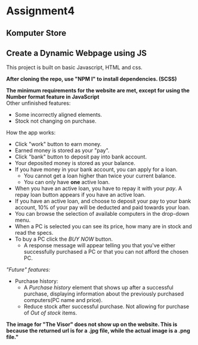 # Assignment4

## Komputer Store

## Create a Dynamic Webpage using JS

This project is built on basic Javascript, HTML and css.

**After cloning the repo, use "NPM I" to install dependencies. (SCSS)**

**The minimum requirements for the website are met, except for using the Number format feature in JavaScript**  
Other unfinished features:
 - Some incorrectly aligned elements.
 - Stock not changing on purchase.

How the app works:
 - Click "work" button to earn money.
 - Earned money is stored as your "pay".
 - Click "bank" button to deposit pay into bank account.
 - Your deposited money is stored as your balance.
 - If you have money in your bank account, you can apply for a loan.
    - You cannot get a loan higher than twice your current balance.
    - You can only have **one** active loan.
 - When you have an active loan, you have to repay it with your *pay*. A repay loan button appears if you have an active loan.
 - If you have an active loan, and choose to deposit your pay to your bank account, 10% of your pay will be deducted and paid towards your loan.
 - You can browse the selection of available computers in the drop-down menu.
 - When a PC is selected you can see its price, how many are in stock and read the specs. 
 - To buy a PC click the *BUY NOW* button.
    - A response message will appear telling you that you've either successfully purchased a PC or that you can not afford the chosen PC.

*"Future" features:*
 - Purchase history:
    - A *Purchase history* element that shows up after a successful purchase, displaying information about the previously purchased computers(PC name and price).
    - Reduce stock after successful purchase. Not allowing for purchase of *Out of stock* items.

**The image for "The Visor" does not show up on the website. This is because the returned url is for a .jpg file, while the actual image is a .png file."**